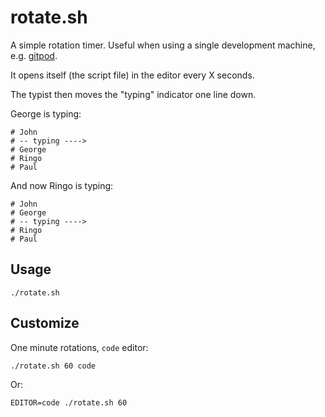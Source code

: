 # rotate.sh

A simple rotation timer. Useful when using a single development machine, e.g. [gitpod](https://www.gitpod.io/docs/introduction).

It opens itself (the script file) in the editor every X seconds.

The typist then moves the "typing" indicator one line down.

George is typing:

```
# John
# -- typing ---->
# George
# Ringo
# Paul
```

And now Ringo is typing:

```
# John
# George
# -- typing ---->
# Ringo
# Paul
```

## Usage

```shell
./rotate.sh
```

## Customize

One minute rotations, `code` editor:

```shell
./rotate.sh 60 code
```

Or:

```shell
EDITOR=code ./rotate.sh 60
```
